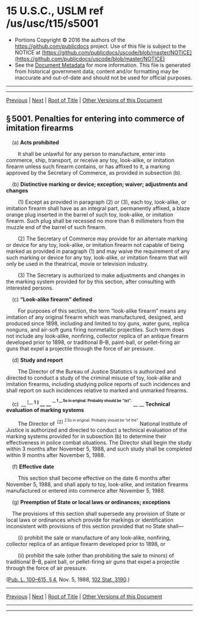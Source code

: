 ---
---

# 15 U.S.C., USLM ref /us/usc/t15/s5001

* Portions Copyright © 2016 the authors of the https://github.com/publicdocs project.
  Use of this file is subject to the NOTICE at [https://github.com/publicdocs/uscode/blob/master/NOTICE](https://github.com/publicdocs/uscode/blob/master/NOTICE)
* See the [Document Metadata](././../../../..//README.md) for more information.
  This file is generated from historical government data; content and/or formatting may be inaccurate and out-of-date and should not be used for official purposes.

----------
----------

[Previous](./../../../..//us/usc/t15/ch76/m__us_usc_t15_ch76.md) | [Next](./../../../..//us/usc/t15/ch77/m__us_usc_t15_ch77.md) | [Root of Title](./../../../../) | [Other Versions of this Document](https://publicdocs.github.io/go/links?ns=uslm&ref=%2Fus%2Fusc%2Ft15%2Fs5001)

## § 5001. Penalties for entering into commerce of imitation firearms

    (a) __Acts prohibited__ 

        It shall be unlawful for any person to manufacture, enter into commerce, ship, transport, or receive any toy, look-alike, or imitation firearm unless such firearm contains, or has affixed to it, a marking approved by the Secretary of Commerce, as provided in subsection (b).

    (b) __Distinctive marking or device; exception; waiver; adjustments and changes__ 

        (1) Except as provided in paragraph (2) or (3), each toy, look-alike, or imitation firearm shall have as an integral part, permanently affixed, a blaze orange plug inserted in the barrel of such toy, look-alike, or imitation firearm. Such plug shall be recessed no more than 6 millimeters from the muzzle end of the barrel of such firearm.

        (2) The Secretary of Commerce may provide for an alternate marking or device for any toy, look-alike, or imitation firearm not capable of being marked as provided in paragraph (1) and may waive the requirement of any such marking or device for any toy, look-alike, or imitation firearm that will only be used in the theatrical, movie or television industry.

        (3) The Secretary is authorized to make adjustments and changes in the marking system provided for by this section, after consulting with interested persons.

    (c) __“Look-alike firearm” defined__ 

        For purposes of this section, the term “look-alike firearm” means any imitation of any original firearm which was manufactured, designed, and produced since 1898, including and limited to toy guns, water guns, replica nonguns, and air-soft guns firing nonmetallic projectiles. Such term does not include any look-alike, nonfiring, collector replica of an antique firearm developed prior to 1898, or traditional B–B, paint-ball, or pellet-firing air guns that expel a projectile through the force of air pressure.

    (d) __Study and report__ 

        The Director of the Bureau of Justice Statistics is authorized and directed to conduct a study of the criminal misuse of toy, look-alike and imitation firearms, including studying police reports of such incidences and shall report on such incidences relative to marked and unmarked firearms.

    (c)  __ <sup>\[__  __1__  __\]</sup> __  __ <sup><sup> __  __1__  __ So in original. Probably should be “(e)”.__  __ </sup></sup> __  __Technical evaluation of marking systems__ 

        The Director of  <sup>\[2\]</sup>  <sup><sup> 2 So in original. Probably should be “of the”. </sup></sup>  National Institute of Justice is authorized and directed to conduct a technical evaluation of the marking systems provided for in subsection (b) to determine their effectiveness in police combat situations. The Director shall begin the study within 3 months after November 5, 1988, and such study shall be completed within 9 months after November 5, 1988.

    (f) __Effective date__ 

        This section shall become effective on the date 6 months after November 5, 1988, and shall apply to toy, look-alike, and imitation firearms manufactured or entered into commerce after November 5, 1988.

    (g) __Preemption of State or local laws or ordinances; exceptions__ 

    The provisions of this section shall supersede any provision of State or local laws or ordinances which provide for markings or identification inconsistent with provisions of this section provided that no State shall—

        (i) prohibit the sale or manufacture of any look-alike, nonfiring, collector replica of an antique firearm developed prior to 1898, or

        (ii) prohibit the sale (other than prohibiting the sale to minors) of traditional B–B, paint ball, or pellet-firing air guns that expel a projectile through the force of air pressure.

([Pub. L. 100–615, § 4][/us/pl/100/615/s4], Nov. 5, 1988, [102 Stat. 3190][/us/stat/102/3190].)

----------

[Previous](./../../../..//us/usc/t15/ch76/m__us_usc_t15_ch76.md) | [Next](./../../../..//us/usc/t15/ch77/m__us_usc_t15_ch77.md) | [Root of Title](./../../../../) | [Other Versions of this Document](https://publicdocs.github.io/go/links?ns=uslm&ref=%2Fus%2Fusc%2Ft15%2Fs5001)

----------
----------

[/us/pl/100/615/s4]: https://publicdocs.github.io/go/links?ns=uslm&ref=%2Fus%2Fpl%2F100%2F615%2Fs4
[/us/stat/102/3190]: https://publicdocs.github.io/go/links?ns=uslm&ref=%2Fus%2Fstat%2F102%2F3190


